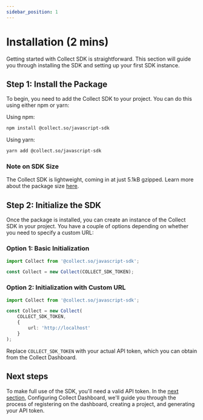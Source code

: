 ```yaml
---
sidebar_position: 1
---
```

# Installation (2 mins)
Getting started with Collect SDK is straightforward. This section will guide you through installing the SDK and setting up your first SDK instance.

## Step 1: Install the Package

To begin, you need to add the Collect SDK to your project. You can do this using either npm or yarn:

Using npm:

```bash
npm install @collect.so/javascript-sdk
```

Using yarn: 
```bash
yarn add @collect.so/javascript-sdk
```

### Note on SDK Size
The Collect SDK is lightweight, coming in at just 5.1kB gzipped. Learn more about the package size [here](https://pkg-size.dev/@collect.so%2Fjavascript-sdk).

## Step 2: Initialize the SDK
Once the package is installed, you can create an instance of the Collect SDK in your project. You have a couple of options depending on whether you need to specify a custom URL:

### Option 1: Basic Initialization
```typescript
import Collect from '@collect.so/javascript-sdk';

const Collect = new Collect(COLLECT_SDK_TOKEN);
```
### Option 2: Initialization with Custom URL
```typescript
import Collect from '@collect.so/javascript-sdk';

const Collect = new Collect(
    COLLECT_SDK_TOKEN,
    {
        url: 'http://localhost'
    }
);
```

Replace `COLLECT_SDK_TOKEN` with your actual API token, which you can obtain from the Collect Dashboard.

## Next steps
To make full use of the SDK, you'll need a valid API token. In the [next section](/quick-start/dashboard), Configuring Collect Dashboard, we'll guide you through the process of registering on the dashboard, creating a project, and generating your API token.